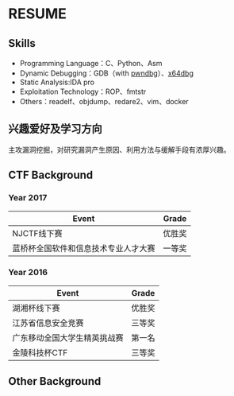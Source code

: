 # RESUME

## Skills
- Programming Language：C、Python、Asm
- Dynamic Debugging：GDB（with [pwndbg](http://pwndbg.com)）、[x64dbg](http://x64dbg.com)
- Static Analysis:IDA pro
- Exploitation Technology：ROP、fmtstr
- Others：readelf、objdump、redare2、vim、docker

## 兴趣爱好及学习方向
主攻漏洞挖掘，对研究漏洞产生原因、利用方法与缓解手段有浓厚兴趣。


## CTF Background
### Year 2017
| Event | Grade |
|--------|--------|
|NJCTF线下赛|优胜奖|
|蓝桥杯全国软件和信息技术专业人才大赛|一等奖|

### Year 2016
| Event | Grade |
|--------|--------|
|湖湘杯线下赛|优胜奖|
|江苏省信息安全竞赛|三等奖|
|广东移动全国大学生精英挑战赛|第一名|
|金陵科技杯CTF|三等奖|


## Other Background


